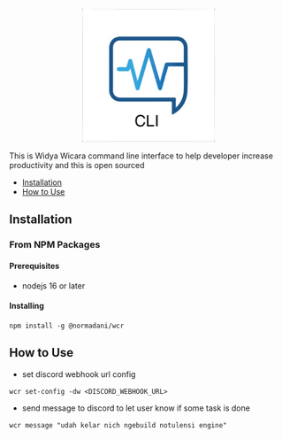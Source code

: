 <p align="center">
  <img src="assets/wicaralogocli.jpg" height=240>
</p>

This is Widya Wicara command line interface to help developer increase productivity and this is open sourced

- [Installation](#installation)
- [How to Use](#how-to-use)

## Installation
### From NPM Packages 
#### Prerequisites
- nodejs 16 or later 
#### Installing 

```
npm install -g @normadani/wcr 
```

## How to Use
- set discord webhook url config 

```
wcr set-config -dw <DISCORD_WEBHOOK_URL>
```

- send message to discord to let user know if some task is done

```
wcr message "udah kelar nich ngebuild notulensi engine"
```
